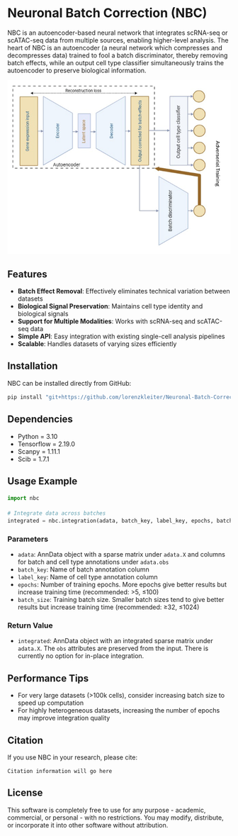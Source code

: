 # Neuronal Batch Correction (NBC)

NBC is an autoencoder-based neural network that integrates scRNA-seq or scATAC-seq data from multiple sources, enabling higher-level analysis. The heart of NBC is an autoencoder (a neural network which compresses and decompresses data) trained to fool a batch discriminator, thereby removing batch effects, while an output cell type classifier simultaneously trains the autoencoder to preserve biological information.

<p align="center">
  <img src="model.png" alt="NBC architecture diagram">
</p>

## Features

- **Batch Effect Removal**: Effectively eliminates technical variation between datasets
- **Biological Signal Preservation**: Maintains cell type identity and biological signals
- **Support for Multiple Modalities**: Works with scRNA-seq and scATAC-seq data
- **Simple API**: Easy integration with existing single-cell analysis pipelines
- **Scalable**: Handles datasets of varying sizes efficiently

## Installation

NBC can be installed directly from GitHub:

```bash
pip install "git+https://github.com/lorenzkleiter/Neuronal-Batch-Correction.git"
```

## Dependencies

- Python = 3.10
- Tensorflow = 2.19.0
- Scanpy = 1.11.1
- Scib = 1.7.1

## Usage Example

```python
import nbc 

# Integrate data across batches
integrated = nbc.integration(adata, batch_key, label_key, epochs, batch_size)
```

### Parameters

- `adata`: AnnData object with a sparse matrix under `adata.X` and columns for batch and cell type annotations under `adata.obs`
- `batch_key`: Name of batch annotation column
- `label_key`: Name of cell type annotation column
- `epochs`: Number of training epochs. More epochs give better results but increase training time (recommended: >5, ≤100)
- `batch_size`: Training batch size. Smaller batch sizes tend to give better results but increase training time (recommended: ≥32, ≤1024)

### Return Value

- `integrated`: AnnData object with an integrated sparse matrix under `adata.X`. The `obs` attributes are preserved from the input. There is currently no option for in-place integration.

## Performance Tips

- For very large datasets (>100k cells), consider increasing batch size to speed up computation
- For highly heterogeneous datasets, increasing the number of epochs may improve integration quality

## Citation

If you use NBC in your research, please cite:
```
Citation information will go here
```

## License
This software is completely free to use for any purpose - academic, commercial, or personal - with no restrictions. You may modify, distribute, or incorporate it into other software without attribution.
